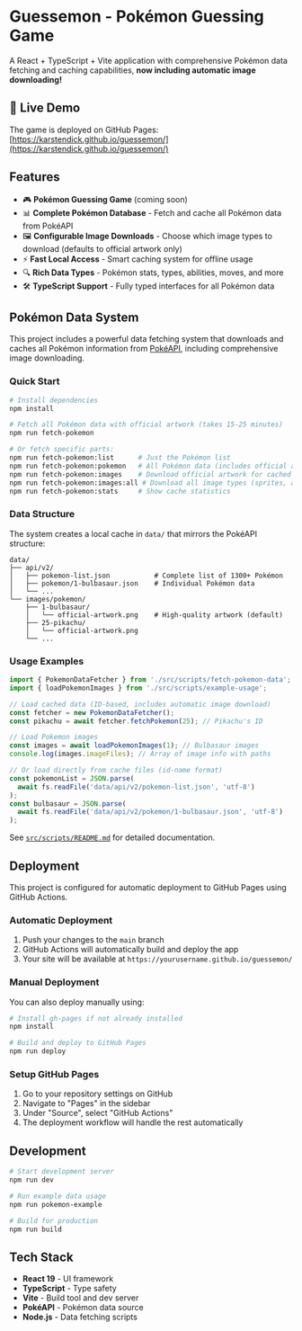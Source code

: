 # Guessemon - Pokémon Guessing Game

A React + TypeScript + Vite application with comprehensive Pokémon data fetching and caching capabilities, **now including automatic image downloading!**

## 🚀 Live Demo

The game is deployed on GitHub Pages: [https://karstendick.github.io/guessemon/](https://karstendick.github.io/guessemon/)

## Features

- 🎮 **Pokémon Guessing Game** (coming soon)
- 📊 **Complete Pokémon Database** - Fetch and cache all Pokémon data from PokéAPI
- 🖼️ **Configurable Image Downloads** - Choose which image types to download (defaults to official artwork only)
- ⚡ **Fast Local Access** - Smart caching system for offline usage
- 🔍 **Rich Data Types** - Pokémon stats, types, abilities, moves, and more
- 🛠️ **TypeScript Support** - Fully typed interfaces for all Pokémon data

## Pokémon Data System

This project includes a powerful data fetching system that downloads and caches all Pokémon information from [PokéAPI](https://pokeapi.co/), including comprehensive image downloading.

### Quick Start

```bash
# Install dependencies
npm install

# Fetch all Pokémon data with official artwork (takes 15-25 minutes)
npm run fetch-pokemon

# Or fetch specific parts:
npm run fetch-pokemon:list      # Just the Pokémon list
npm run fetch-pokemon:pokemon   # All Pokémon data (includes official artwork)
npm run fetch-pokemon:images    # Download official artwork for cached Pokémon
npm run fetch-pokemon:images:all # Download all image types (sprites, artwork, etc.)
npm run fetch-pokemon:stats     # Show cache statistics
```

### Data Structure

The system creates a local cache in `data/` that mirrors the PokéAPI structure:

```
data/
├── api/v2/
│   ├── pokemon-list.json           # Complete list of 1300+ Pokémon
│   ├── pokemon/1-bulbasaur.json    # Individual Pokémon data
│   └── ...
└── images/pokemon/
    ├── 1-bulbasaur/
    │   └── official-artwork.png    # High-quality artwork (default)
    ├── 25-pikachu/
    │   └── official-artwork.png
    └── ...
```

### Usage Examples

```typescript
import { PokemonDataFetcher } from './src/scripts/fetch-pokemon-data';
import { loadPokemonImages } from './src/scripts/example-usage';

// Load cached data (ID-based, includes automatic image download)
const fetcher = new PokemonDataFetcher();
const pikachu = await fetcher.fetchPokemon(25); // Pikachu's ID

// Load Pokemon images
const images = await loadPokemonImages(1); // Bulbasaur images
console.log(images.imageFiles); // Array of image info with paths

// Or load directly from cache files (id-name format)
const pokemonList = JSON.parse(
  await fs.readFile('data/api/v2/pokemon-list.json', 'utf-8')
);
const bulbasaur = JSON.parse(
  await fs.readFile('data/api/v2/pokemon/1-bulbasaur.json', 'utf-8')
);
```

See [`src/scripts/README.md`](src/scripts/README.md) for detailed documentation.

## Deployment

This project is configured for automatic deployment to GitHub Pages using GitHub Actions.

### Automatic Deployment

1. Push your changes to the `main` branch
2. GitHub Actions will automatically build and deploy the app
3. Your site will be available at `https://yourusername.github.io/guessemon/`

### Manual Deployment

You can also deploy manually using:

```bash
# Install gh-pages if not already installed
npm install

# Build and deploy to GitHub Pages
npm run deploy
```

### Setup GitHub Pages

1. Go to your repository settings on GitHub
2. Navigate to "Pages" in the sidebar
3. Under "Source", select "GitHub Actions"
4. The deployment workflow will handle the rest automatically

## Development

```bash
# Start development server
npm run dev

# Run example data usage
npm run pokemon-example

# Build for production
npm run build
```

## Tech Stack

- **React 19** - UI framework
- **TypeScript** - Type safety
- **Vite** - Build tool and dev server
- **PokéAPI** - Pokémon data source
- **Node.js** - Data fetching scripts
